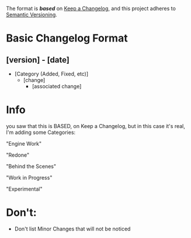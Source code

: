 The format is ***based*** on [Keep a Changelog](https://keepachangelog.com/en/1.1.0/),
and this project adheres to [Semantic Versioning](https://semver.org/spec/v2.0.0.html).

# Basic Changelog Format

## [version] - [date]

- [Category (Added, Fixed, etc)]
  - [change]
    - [associated change]

# Info
you saw that this is BASED, on Keep a Changelog, but in this case it's real, I'm adding some Categories:

"Engine Work"

"Redone"

"Behind the Scenes"

"Work in Progress"

"Experimental"

# Don't:

- Don't list Minor Changes that will not be noticed
